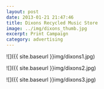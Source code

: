 ```yaml
---
layout: post
date: 2013-01-21 21:47:46
title: Dixons Recycled Music Store
image: ../img/dixons_thumb.jpg
excerpt: Print Campaign
category: advertising
---
```


![]({{ site.baseurl }}img/dixons1.jpg)

![]({{ site.baseurl }}img/dixons2.jpg)

![]({{ site.baseurl }}img/dixons3.jpg)